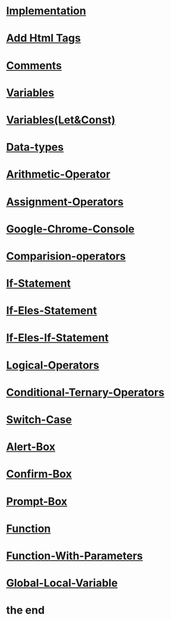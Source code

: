 # [Implementation](./md/implementation.md)
# [Add Html Tags](./md/AddHtmlTags.md)
# [Comments](./md/Comments.md)
# [Variables](./md/variables.md)
# [Variables(Let&Const)](./md/variables(let%26const).md)
# [Data-types](./md/data-type.md)
# [Arithmetic-Operator](./md/arithmetic-operators.md)
# [Assignment-Operators](./md/assignment-operators.md)
# [Google-Chrome-Console](./md/google-chrome-console.md)
# [Comparision-operators](./md/comparision-operators.md)
# [If-Statement](./md/if-statement.md)
# [If-Eles-Statement](./md/if-else-statement.md)
# [If-Eles-If-Statement](./md/if-eles-if-statement.md)
# [Logical-Operators](./md/logical-operators.md)
# [Conditional-Ternary-Operators](./md/conditinol-ternary-operators.md)
# [Switch-Case](./md/switch-case.md)
# [Alert-Box](./md/alert-box.md)
# [Confirm-Box](./md/confirm-box.md)
# [Prompt-Box](./md/prompt-box.md)
# [Function](./md/function.md)
# [Function-With-Parameters](./md/functions-with-parameters.md)
# [Global-Local-Variable](./md/global-local-variable.md)
# the end